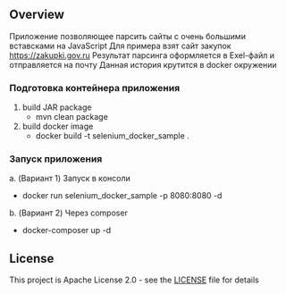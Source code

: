 ## Overview
Приложение позволяющее парсить сайты с очень большими вставсками на JavaScript
Для примера взят сайт закупок https://zakupki.gov.ru
Результат парсинга оформляется в Exel-файл и отправляется на почту
Данная история крутится в docker окружении

### Подготовка контейнера приложения
1. build JAR package
    - mvn clean package
2. build docker image
    - docker build -t selenium_docker_sample .

### Запуск приложения
a. (Вариант 1) Запуск в консоли
- docker run selenium_docker_sample -p 8080:8080 -d

b. (Вариант 2) Через composer
- docker-composer up -d


## License
This project is Apache License 2.0 - see the [LICENSE](LICENSE) file for details
